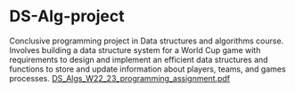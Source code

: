 # DS-Alg-project
Conclusive programming project in Data structures and algorithms course. Involves building a data structure system for a World Cup game with requirements to design and implement an efficient data structures and functions to store and update information about players, teams, and games processes. 
[DS_Algs_W22_23_programming_assignment.pdf](https://github.com/shahar-technion/-DS-Alg-project/files/10859313/DS_Algs_W22_23_programming_assignment.pdf)
